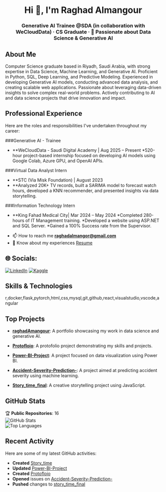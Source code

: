 <h1 align="center">Hi 👋, I'm Raghad Almangour</h1>
<h3 align="center">Generative AI Trainee @SDA (in collaboration with WeCloudData) · CS Graduate · 🤖 Passionate about Data Science & Generative AI </h3>

## About Me

Computer Science graduate based in Riyadh, Saudi Arabia, with strong expertise in Data Science, Machine Learning, and Generative AI. Proficient in Python, SQL, Deep Learning, and Predictive Modeling. Experienced in developing Generative AI models, conducting advanced data analysis, and creating scalable web applications. Passionate about leveraging data-driven insights to solve complex real-world problems. Actively contributing to AI and data science projects that drive innovation and impact.

## Professional Experience

Here are the roles and responsibilities I've undertaken throughout my career:

###Generative AI - Trainee
 * **WeCloudData - Saudi Digital Academy | Aug 2025 – Present
    *520-hour project-based internship focused on developing AI models using Google Colab, Azure GPU, and OpenAI APIs.

###Virtual Data Analyst Intern
* **STC (Via Misk Foundation) | August 2023
* **Analyzed 20K+ TV records, built a SARIMA model to forecast watch hours, developed a KNN recommender, and presented insights via data storytelling.

###Information Technology Intern
* **King Fahad Medical City| Mar 2024 – May 2024
   *Completed 280-hours of IT Management training. 
   *Developed a website using ASP.NET and SQL Server.
   *Gained a 100% Success rate from the Supervisor.

- 📫 How to reach me **raghadalmangor@gmail.com**
- 📄 Know about my experiences [Resume](https://drive.google.com/file/d/1Cf99mO-52JWtBblq3V6CvhgrSigeKd17/view?usp=sharing)

 ## 🌐 Socials:
 [![LinkedIn](https://img.shields.io/badge/LinkedIn-Profile-blue?logo=linkedin)](https://www.linkedin.com/in/raghad-almanqour)
 [![Kaggle](https://img.shields.io/badge/Kaggle-Profile-blue?logo=kaggle)]([https://www.kaggle.com/yourusername](https://www.kaggle.com/raghadalmangor))

 
## Skills & Technologies

r,docker,flask,pytorch,html,css,mysql,git,github,react,visualstudio,vscode,angular

## Top Projects

- [**raghadAmangour**](https://github.com/raghadAmangour/raghadAmangour): A portfolio showcasing my work in data science and generative AI.


- [**Protofloio**](https://github.com/raghadAmangour/Protofloio): A protofolio project demonstrating my skills and projects.


- [**Power-BI-Project**](https://github.com/raghadAmangour/Power-BI-Project): A project focused on data visualization using Power BI.
 

- [**Accident-Severity-Prediction-**](https://github.com/raghadAmangour/Accident-Severity-Prediction-): A project aimed at predicting accident severity using machine learning.


- [**Story_time_final**](https://github.com/raghadAmangour/Story_time_final): A creative storytelling project using JavaScript.


## GitHub Stats

🏆 **Public Repositories**: 16  
![GitHub Stats](https://github-readme-stats.vercel.app/api?username=raghadAmangour&show_icons=true&theme=radical)  
![Top Languages](https://github-readme-stats.vercel.app/api/top-langs/?username=raghadAmangour&layout=compact&theme=radical)

## Recent Activity

Here are some of my latest GitHub activities:  
- **Created** [Story_time](https://github.com/raghadAmangour/Story_time)  
- **Updated** [Power-BI-Project](https://github.com/raghadAmangour/Power-BI-Project)  
- **Created** [Protofloio](https://github.com/raghadAmangour/Protofloio)  
- **Opened** issues on [Accident-Severity-Prediction-](https://github.com/raghadAmangour/Accident-Severity-Prediction-)  
- **Pushed** changes to [story_time_final](https://github.com/raghadAmangour/Story_time_final)




